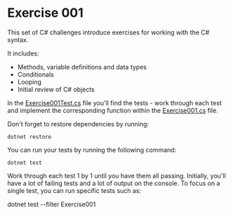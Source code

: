 # Exercise 001

This set of C# challenges introduce exercises for working with the C# syntax.

It includes:

* Methods, variable definitions and data types
* Conditionals
* Looping
* Initial review of C# objects

In the [Exercise001Test.cs](../src/TechReturnersExercises.Tests/Exercise001Test.cs) file you'll find the tests - work through each test and implement the corresponding function within the [Exercise001.cs](../TechReturnersExercises/Exercise001.cs) file.

Don't forget to restore dependencies by running:

```
dotnet restore
```

You can run your tests by running the following command:

```
dotnet test
```

Work through each test 1 by 1 until you have them all passing. Initially, you'll have a lot of failing tests and a lot of output on the console. To focus on a single test, you can run specific tests such as:

dotnet test --filter Exercise001

